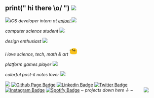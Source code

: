 ## print(" hi there \\o/ ") <img src="https://user-images.githubusercontent.com/5679180/79618120-0daffb80-80be-11ea-819e-d2b0fa904d07.gif" width="27px">

<img align="left" src="https://github.com/anathayna/anathayna/blob/master/assets/pusheencode.gif"/>

<em>iOS developer intern at <a href="http://www.enjoei.com.br">enjoei </a><img src="https://media.giphy.com/media/WUlplcMpOCEmTGBtBW/giphy.gif" width="30"></em>

<em>computer science student </a><img src="https://github.com/anathayna/anathayna/blob/master/assets/bmo.gif?raw=1" width="30vw"/></em>

<em>design enthusiast </a><img src="https://github.com/anathayna/anathayna/blob/master/assets/enthusiast.gif?raw=1" width="35vw"/></em>

<em>i love science, tech, math & art  </a><img src="https://github.com/anathayna/anathayna/blob/master/assets/happy.gif?raw=1" width="25vw"/></em>

<em>platform games player </a><img src="https://github.com/anathayna/anathayna/blob/master/assets/coin.gif?raw=1" width="20vw"/></em>

<em>colorful post-it notes lover </a><img src="https://github.com/anathayna/anathayna/blob/master/assets/nyancat.gif?raw=1" width="45vw"/></em>

<!-- <img src="https://github.com/anathayna/anathayna/blob/master/dino.gif"/> -->

<img src="https://media.giphy.com/media/VgCDAzcKvsR6OM0uWg/giphy.gif" width="50"> [![Github Page Badge](https://img.shields.io/badge/-Github_Page-000?style=flat-square&logo=Github&logoColor=white&link=https://anathayna.github.io)](https://anathayna.github.io)
[![Linkedin Badge](https://img.shields.io/badge/-LinkedIn-blue?style=flat-square&logo=Linkedin&logoColor=white&link=https://www.linkedin.com/in/anathaynafranca/)](https://www.linkedin.com/in/anathaynafranca/)
[![Twitter Badge](https://img.shields.io/badge/-Twitter-1ca0f1?style=flat-square&labelColor=1ca0f1&logo=twitter&logoColor=white&link=https://twitter.com/anadehavaiana)](https://twitter.com/anadehavaiana)
[![Instagram Badge](https://img.shields.io/badge/-Instagram-c039a6?style=flat-square&labelColor=c039a6&logo=instagram&logoColor=white&link=https://instagram.com/anadehavaiana)](https://instagram.com/anadehavaiana)
[![Spotify Badge](https://img.shields.io/badge/-Spotify-1db954?style=flat-square&labelColor=1db954&logo=spotify&logoColor=white&link=https://open.spotify.com/user/22prktxbbzv476kqemxclmwri)](https://open.spotify.com/user/22prktxbbzv476kqemxclmwri) <em align="right"> ~ projects down here ↓ ~ </a><img align="right" src="https://github.com/anathayna/anathayna/blob/master/assets/salt.gif?raw=1" width="55vw"/></em>

<!-- ![Alt Text](https://media.giphy.com/media/11D0XkJInM2ssU/giphy.gif) -->
